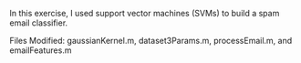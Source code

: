 In this exercise, I used support vector machines (SVMs) to build
a spam email classifier.

Files Modified: gaussianKernel.m, dataset3Params.m,  processEmail.m, and emailFeatures.m


